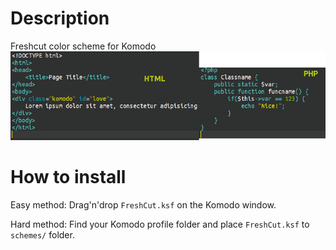 Description
===========
Freshcut color scheme for Komodo
![Screen](https://github.com/Defman21/freshcut-komodo/blob/master/screen.png)

How to install
============
Easy method: Drag'n'drop `FreshCut.ksf` on the Komodo window.

Hard method: Find your Komodo profile folder and place `FreshCut.ksf` to `schemes/` folder.
